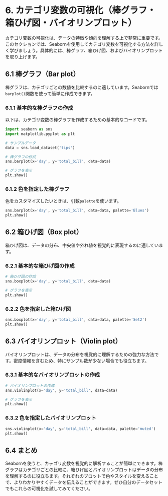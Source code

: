 # 6. カテゴリ変数の可視化（棒グラフ・箱ひげ図・バイオリンプロット）

カテゴリ変数の可視化は、データの特徴や傾向を理解する上で非常に重要です。このセクションでは、Seabornを使用してカテゴリ変数を可視化する方法を詳しく学びましょう。具体的には、棒グラフ、箱ひげ図、およびバイオリンプロットを取り上げます。

## 6.1 棒グラフ（Bar plot）

棒グラフは、カテゴリごとの数値を比較するのに適しています。Seabornでは`barplot()`関数を使って簡単に作成できます。

### 6.1.1 基本的な棒グラフの作成

以下は、カテゴリ変数の棒グラフを作成するための基本的なコードです。

```python
import seaborn as sns
import matplotlib.pyplot as plt

# サンプルデータ
data = sns.load_dataset('tips')

# 棒グラフの作成
sns.barplot(x='day', y='total_bill', data=data)

# グラフを表示
plt.show()
```

### 6.1.2 色を指定した棒グラフ

色をカスタマイズしたいときは、引数`palette`を使います。

```python
sns.barplot(x='day', y='total_bill', data=data, palette='Blues')
plt.show()
```

## 6.2 箱ひげ図（Box plot）

箱ひげ図は、データの分布、中央値や外れ値を視覚的に表現するのに適しています。

### 6.2.1 基本的な箱ひげ図の作成

```python
# 箱ひげ図の作成
sns.boxplot(x='day', y='total_bill', data=data)

# グラフを表示
plt.show()
```

### 6.2.2 色を指定した箱ひげ図

```python
sns.boxplot(x='day', y='total_bill', data=data, palette='Set2')
plt.show()
```

## 6.3 バイオリンプロット（Violin plot）

バイオリンプロットは、データの分布を視覚的に理解するための強力な方法です。密度情報を含むため、特にサンプル数が少ない場合でも役立ちます。

### 6.3.1 基本的なバイオリンプロットの作成

```python
# バイオリンプロットの作成
sns.violinplot(x='day', y='total_bill', data=data)

# グラフを表示
plt.show()
```

### 6.3.2 色を指定したバイオリンプロット

```python
sns.violinplot(x='day', y='total_bill', data=data, palette='muted')
plt.show()
```

## 6.4 まとめ

Seabornを使うと、カテゴリ変数を視覚的に解析することが簡単にできます。棒グラフはカテゴリごとの比較に、箱ひげ図とバイオリンプロットはデータの分布を理解するのに役立ちます。それぞれのプロットで色やスタイルを変えることで、よりわかりやすくデータを伝えることができます。ぜひ自分のデータセットでもこれらの可視化を試してみてください。